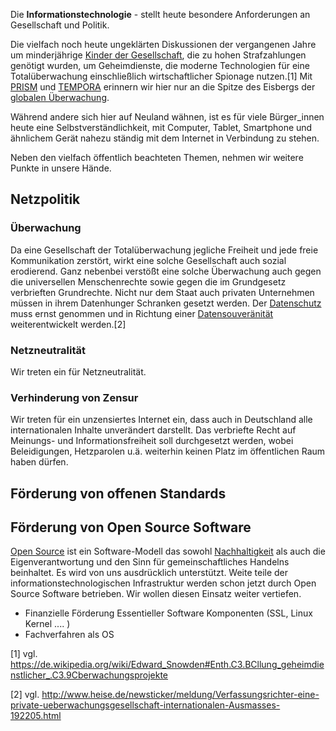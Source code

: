 Die **Informationstechnologie** - stellt heute besondere Anforderungen
an Gesellschaft und Politik.

Die vielfach noch heute ungeklärten Diskussionen der vergangenen Jahre
um minderjährige [Kinder der
Gesellschaft](/wiki/Kinder_der_Gesellschaft "wikilink"), die zu hohen
Strafzahlungen genötigt wurden, um Geheimdienste, die moderne
Technologien für eine Totalüberwachung einschließlich wirtschaftlicher
Spionage nutzen.[1] Mit [PRISM](https://de.wikipedia.org/wiki/PRISM) und
[TEMPORA](https://de.wikipedia.org/wiki/Tempora) erinnern wir hier nur
an die Spitze des Eisbergs der [globalen
Überwachung](https://de.wikipedia.org/wiki/Globale_%C3%9Cberwachungs-_und_Spionageaff%C3%A4re).

Während andere sich hier auf Neuland wähnen, ist es für viele
Bürger\_innen heute eine Selbstverständlichkeit, mit Computer, Tablet,
Smartphone und ähnlichem Gerät nahezu ständig mit dem Internet in
Verbindung zu stehen.

Neben den vielfach öffentlich beachteten Themen, nehmen wir weitere
Punkte in unsere Hände.

Netzpolitik
-----------

### Überwachung

Da eine Gesellschaft der Totalüberwachung jegliche Freiheit und jede
freie Kommunikation zerstört, wirkt eine solche Gesellschaft auch sozial
erodierend. Ganz nebenbei verstößt eine solche Überwachung auch gegen
die universellen Menschenrechte sowie gegen die im Grundgesetz
verbrieften Grundrechte. Nicht nur dem Staat auch privaten Unternehmen
müssen in ihrem Datenhunger Schranken gesetzt werden. Der
[Datenschutz](/wiki/Datenschutz "wikilink") muss ernst genommen und in
Richtung einer [Datensouveränität](/wiki/Datensouveränität "wikilink")
weiterentwickelt werden.[2]

### Netzneutralität

Wir treten ein für Netzneutralität.

### Verhinderung von Zensur

Wir treten für ein unzensiertes Internet ein, dass auch in Deutschland
alle internationalen Inhalte unverändert darstellt. Das verbriefte Recht
auf Meinungs- und Informationsfreiheit soll durchgesetzt werden, wobei
Beleidigungen, Hetzparolen u.ä. weiterhin keinen Platz im öffentlichen
Raum haben dürfen.

Förderung von offenen Standards
-------------------------------

Förderung von Open Source Software
----------------------------------

[Open Source](https://de.wikipedia.org/wiki/Open_Source) ist ein
Software-Modell das sowohl [Nachhaltigkeit](/wiki/Nachhaltigkeit "wikilink")
als auch die Eigenverantwortung und den Sinn für gemeinschaftliches
Handelns beinhaltet. Es wird von uns ausdrücklich unterstützt. Weite
teile der informationstechnologischen Infrastruktur werden schon jetzt
durch Open Source Software betrieben. Wir wollen diesen Einsatz weiter
vertiefen.

-   Finanzielle Förderung Essentieller Software Komponenten (SSL, Linux
    Kernel .... )
-   Fachverfahren als OS

[1] vgl.
<https://de.wikipedia.org/wiki/Edward_Snowden#Enth.C3.BCllung_geheimdienstlicher_.C3.9Cberwachungsprojekte>

[2] vgl.
<http://www.heise.de/newsticker/meldung/Verfassungsrichter-eine-private-ueberwachungsgesellschaft-internationalen-Ausmasses-192205.html>
